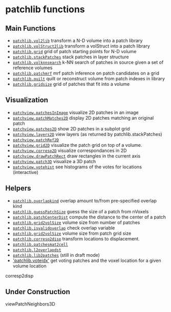 patchlib functions
==================

Main Functions
--------------
- [`patchlib.vol2lib`](@patchlib/vol2lib.m) transform a N-D volume into a patch library
- [`patchlib.volStruct2lib`](@patchlib/volStruct2lib.m) transform a volStruct into a patch library
- [`patchlib.grid`](@patchlib/grid.m) grid of patch starting points for N-D volume
- [`patchlib.stackPatches`](@patchlib/stackPatches.m) stack patches in layer structure
- [`patchlib.volknnsearch`](@patchlib/volknnsearch.m) k-NN search of patches in source given a set of reference volumes
- [`patchlib.patchmrf`](@patchlib/patchmrf.m) mrf patch inference on patch candidates on a grid
- [`patchlib.quilt`](@patchlib/quilt.m) quilt or reconstruct volume from patch indexes in library
- [`patchlib.gridsize`](@patchlib/gridsize.m) grid of patches that fit into a volume

Visualization
-------------
- [`patchview.patchesInImage`](@patchview/patchesInImage.m) visualize 2D patches in an image
- [`patchview.patchMatches2D`](@patchview/patchMatches2D.m) display 2D patches matching an original patch
- [`patchview.patches2D`](@patchview/patches2D.m) show 2D patches in a subplot grid
- [`patchview.layers2D`](@patchview/layers2D.m) view layers (as returned by patchlib.stackPatches)
- [`patchview.patchRef2D`](@patchview/patchRef2D.m)
- [`patchview.grid2D`](@patchview/grid2D.m) visualize the patch grid on top of a volume.
- [`patchview.corresp2D`](@patchview/corresp2D.m) visualize correspondances in 2D
- [`patchview.drawPatchRect`](@patchview/drawPatchRect.m)  draw rectangles in the current axis
- [`patchview.patch3D`](@patchview/patch3D.m) visualize a 3D patch
- [`patchview.votehist`](@patchview/votehist.m) see histograms of the votes for locations (interactive)

Helpers
-------
- [`patchlib.overlapkind`](@patchlib/overlapkind.m) overlap amount to/from pre-specified overlap kind
- [`patchlib.guessPatchSize`](@patchlib/guessPatchSize.m) guess the size of a patch from nVoxels
- [`patchlib.patchCenterDist`](@patchlib/patchCenterDist.m) compute the distance to the center of a patch
- [`patchlib.grid2volSize`](@patchlib/grid2volSize.m) volume size from number of patches
- [`patchlib.isvalidoverlap`](@patchlib/isvalidoverlap.m) check overlap variable
- [`patchlib.grid2volSize`](@patchlib/grid2volSize.m) volume size from patch grid size
- [`patchlib.corresp2disp`](@patchlib/corresp2disp.m) transform locations to displacement.
- [`patchlib.patchesmat2cell`](@patchlib/patchesmat2cell.m)
- [`patchlib.l2overlapdst`](@patchlib/l2overlapdst.m)
- [`patchlib.lib2patches`](@patchlib/lib2patches.m) (still in draft mode)
- ['patchlib.voteidx'](@patchlib/voteidx.m) get voting patches and the voxel location for a given volume location

corresp2disp

Under Construction
------------------
viewPatchNeighbors3D

